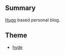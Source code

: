 ## Summary

[Hugo](https://gohugo.io) based personal blog.

## Theme

- [hyde](https://github.com/spf13/hyde)